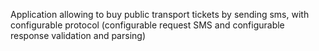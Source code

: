 Application allowing to buy public transport tickets by sending sms, with configurable protocol (configurable request SMS and configurable response validation and parsing)